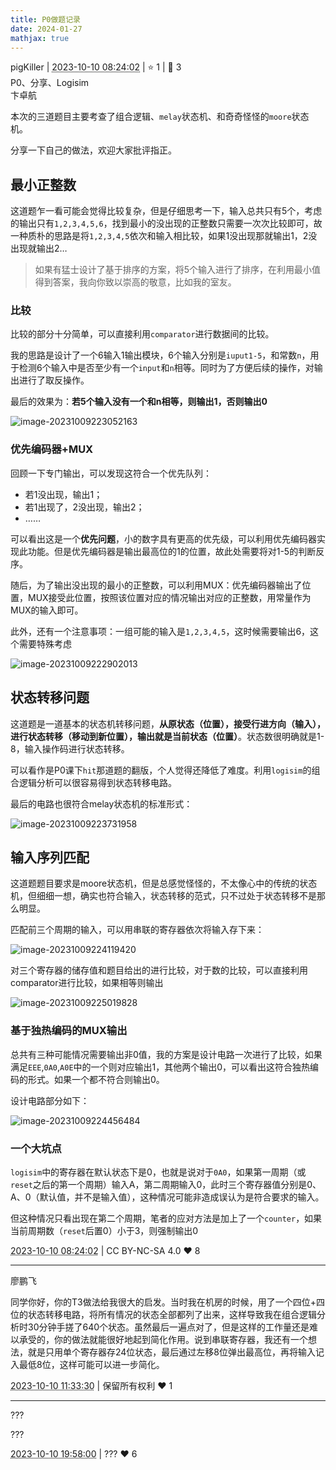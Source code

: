 ```yaml
---
title: P0做题记录
date: 2024-01-27
mathjax: true
---
```

<div class="post-info">
<span>pigKiller</span>
|
<abbr title="2023-10-10T08:24:02.092254+08:00"><time datetime="2023-10-10T08:24:02.092254+08:00">2023-10-10 08:24:02</time></abbr>
|
<span>⭐️ 1</span>
|
<span>💬️ 3</span>
<br>
<span>P0、分享、Logisim</span>
</div>

<div id="reply-3758" class="reply">
<div class="reply-header">
<span>卞卓航</span>
</div>
<div class="reply-text">

本次的三道题目主要考查了组合逻辑、`melay`状态机、和奇奇怪怪的`moore`状态机。

分享一下自己的做法，欢迎大家批评指正。

## 最小正整数

这道题乍一看可能会觉得比较复杂，但是仔细思考一下，输入总共只有5个，考虑的输出只有`1,2,3,4,5,6`，找到最小的没出现的正整数只需要一次次比较即可，故一种质朴的思路是将`1,2,3,4,5`依次和输入相比较，如果1没出现那就输出1，2没出现就输出2…

> 如果有猛士设计了基于排序的方案，将5个输入进行了排序，在利用最小值得到答案，我向你致以崇高的敬意，比如我的室友。

### 比较

比较的部分十分简单，可以直接利用`comparator`进行数据间的比较。

我的思路是设计了一个6输入1输出模块，6个输入分别是`iuput1-5`，和常数`n`，用于检测6个输入中是否至少有一个`input`和`n`相等。同时为了方便后续的操作，对输出进行了取反操作。

最后的效果为：**若5个输入没有一个和n相等，则输出1，否则输出0**

![image-20231009223052163](https://pigkiller-011955-1319328397.cos.ap-beijing.myqcloud.com/img/202310092230202.png)

### 优先编码器+MUX

回顾一下专门输出，可以发现这符合一个优先队列：

- 若1没出现，输出1；
- 若1出现了，2没出现，输出2；
- ……

可以看出这是一个**优先问题**，小的数字具有更高的优先级，可以利用优先编码器实现此功能。但是优先编码器是输出最高位的1的位置，故此处需要将对1-5的判断反序。

随后，为了输出没出现的最小的正整数，可以利用MUX：优先编码器输出了位置，MUX接受此位置，按照该位置对应的情况输出对应的正整数，用常量作为MUX的输入即可。

此外，还有一个注意事项：一组可能的输入是`1,2,3,4,5`，这时候需要输出6，这个需要特殊考虑

![image-20231009222902013](https://pigkiller-011955-1319328397.cos.ap-beijing.myqcloud.com/img/202310092229063.png)

## 状态转移问题

这道题是一道基本的状态机转移问题，**从原状态（位置），接受行进方向（输入），进行状态转移（移动到新位置），输出就是当前状态（位置）**。状态数很明确就是1-8，输入操作码进行状态转移。

可以看作是P0课下`hit`那道题的翻版，个人觉得还降低了难度。利用`logisim`的组合逻辑分析可以很容易得到状态转移电路。

最后的电路也很符合melay状态机的标准形式：

![image-20231009223731958](https://pigkiller-011955-1319328397.cos.ap-beijing.myqcloud.com/img/202310092237007.png)

## 输入序列匹配

这道题题目要求是moore状态机，但是总感觉怪怪的，不太像心中的传统的状态机，但细细一想，确实也符合输入，状态转移的范式，只不过处于状态转移不是那么明显。

匹配前三个周期的输入，可以用串联的寄存器依次将输入存下来：

![image-20231009224119420](https://pigkiller-011955-1319328397.cos.ap-beijing.myqcloud.com/img/202310092241460.png)

对三个寄存器的储存值和题目给出的进行比较，对于数的比较，可以直接利用comparator进行比较，如果相等则输出

![image-20231009225019828](https://pigkiller-011955-1319328397.cos.ap-beijing.myqcloud.com/img/202310092250863.png)

### 基于独热编码的MUX输出

总共有三种可能情况需要输出非0值，我的方案是设计电路一次进行了比较，如果满足`EEE`,`0A0`,`A0E`中的一个则对应输出1，其他两个输出0，可以看出这符合独热编码的形式。如果一个都不符合则输出0。

设计电路部分如下：

![image-20231009224456484](https://pigkiller-011955-1319328397.cos.ap-beijing.myqcloud.com/img/202310092244518.png)

### 一个大坑点

`logisim`中的寄存器在默认状态下是0，也就是说对于`0A0`，如果第一周期（或`reset`之后的第一个周期）输入A，第二周期输入0，此时三个寄存器值分别是0、A、0（默认值，并不是输入值），这种情况可能非造成误认为是符合要求的输入。

但这种情况只看出现在第二个周期，笔者的应对方法是加上了一个`counter`，如果当前周期数（`reset`后置0）小于3，则强制输出0

</div>
<div class="reply-footer">
<abbr title="2023-10-10T08:24:02.099753+08:00"><time datetime="2023-10-10T08:24:02.099753+08:00">2023-10-10 08:24:02</time></abbr>
|
<span>CC BY-NC-SA 4.0</span>
<span class="reply-vote">❤️ 8</span>
</div>
</div>
<hr class="reply-separator">
<div id="reply-3760" class="reply">
<div class="reply-header">
<span>廖鹏飞</span>
</div>
<div class="reply-text">

同学你好，你的T3做法给我很大的启发。当时我在机房的时候，用了一个四位+四位的状态转移电路，将所有情况的状态全部都列了出来，这样导致我在组合逻辑分析时30分钟手搓了640个状态。虽然最后一遍点对了，但是这样的工作量还是难以承受的，你的做法就能很好地起到简化作用。说到串联寄存器，我还有一个想法，就是只用单个寄存器存24位状态，最后通过左移8位弹出最高位，再将输入记入最低8位，这样可能可以进一步简化。

</div>
<div class="reply-footer">
<abbr title="2023-10-10T11:33:30.634559+08:00"><time datetime="2023-10-10T11:33:30.634559+08:00">2023-10-10 11:33:30</time></abbr>
|
<span>保留所有权利</span>
<span class="reply-vote">❤️ 1</span>
</div>
</div>
<hr class="reply-separator">
<div id="reply-3765" class="reply">
<div class="reply-header">
<span>???</span>
</div>
<div class="reply-text">

???

</div>
<div class="reply-footer">
<abbr title="2023-10-10T19:58:00.395918+08:00"><time datetime="2023-10-10T19:58:00.395918+08:00">2023-10-10 19:58:00</time></abbr>
|
<span>???</span>
<span class="reply-vote">❤️ 6</span>
</div>
</div>